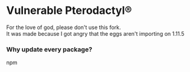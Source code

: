 # Vulnerable Pterodactyl®

For the love of god, please don't use this fork.  
It was made because I got angry that the eggs aren't importing on 1.11.5  

### Why update every package?

npm
